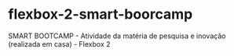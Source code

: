# flexbox-2-smart-boorcamp
SMART BOOTCAMP - Atividade da matéria de pesquisa e inovação (realizada em casa) - Flexbox 2
